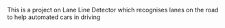 This is a project on Lane Line Detector which recognises lanes on the road to help automated cars in driving
